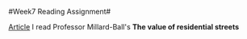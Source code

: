 #Week7 Reading Assignment#

[Article](https://ucla.box.com/shared/static/wiq1z2f1092d1nauj8bn6sy0ui24usjs.docx)
I read Professor Millard-Ball's **The value of residential streets**
